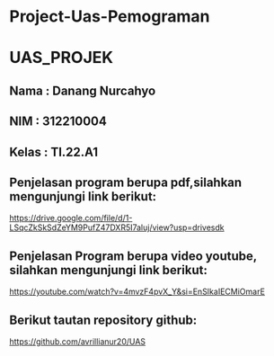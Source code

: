 # Project-Uas-Pemograman
# UAS_PROJEK
## Nama : Danang Nurcahyo
## NIM : 312210004
## Kelas : TI.22.A1

## Penjelasan program berupa pdf,silahkan mengunjungi link berikut:

https://drive.google.com/file/d/1-LSqcZkSkSdZeYM9PufZ47DXR5I7aluj/view?usp=drivesdk

## Penjelasan Program berupa video youtube, silahkan mengunjungi link berikut:

https://youtube.com/watch?v=4mvzF4pvX_Y&si=EnSIkaIECMiOmarE

## Berikut tautan repository github:

https://github.com/avrillianur20/UAS
